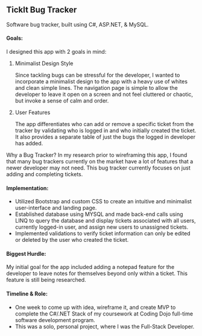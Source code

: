 ## TickIt Bug Tracker

Software bug tracker, built using C#, ASP.NET, & MySQL.

#### Goals: 

I designed this app with 2 goals in mind: 

  1. Minimalist Design Style

     Since tackling bugs can be stressful for the developer, I wanted to incorporate a minimalist design to the app with a heavy use of whites and clean simple lines. The navigation page is simple to allow the developer to leave it open on a screen and not feel cluttered or chaotic, but invoke a sense of calm and order. 
    
  2. User Features
  
     The app differentiates who can add or remove a specific ticket from the tracker by validating who is logged in and who initially created the ticket. It also provides a separate table of just the bugs the logged in developer has added.


  Why a Bug Tracker? In my research prior to wireframing this app, I found that many bug trackers currently on the market have a lot of features that a newer developer may not need. This bug tracker currently focuses on just adding and completing tickets.


#### Implementation: 

  - Utilized Bootstrap and custom CSS to create an intuitive and minimalist user-interface and landing page.
  - Established database using MYSQL and made back-end calls using LINQ to query the database and display tickets associated with all users, currently logged-in user, and assign new users to unassigned tickets. 
  - Implemented validations to verify ticket information can only be edited or deleted by the user who created the ticket.


#### Biggest Hurdle: 

  My initial goal for the app included adding a notepad feature for the developer to leave notes for themselves beyond only within a ticket. This feature is still being researched. 


#### Timeline & Role: 

  - One week to come up with idea, wireframe it, and create MVP to complete the C#/.NET Stack of my coursework at Coding Dojo full-time software development program. 
  - This was a solo, personal project, where I was the Full-Stack Developer. 
